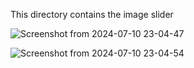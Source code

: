 This directory contains the image slider

![Screenshot from 2024-07-10 23-04-47](https://github.com/Sandhya015/Unified-Internship/assets/144054124/b40af936-ee02-482c-bc03-1c1af0637150)

![Screenshot from 2024-07-10 23-04-54](https://github.com/Sandhya015/Unified-Internship/assets/144054124/77a2e156-fd5d-41e1-beb0-5b47c53f0d81)
